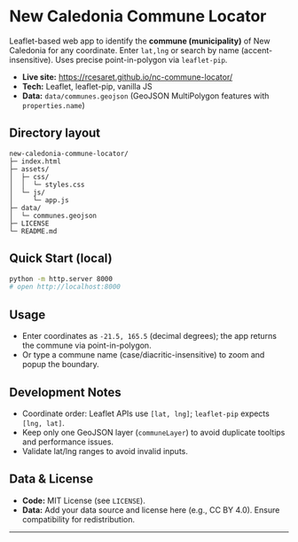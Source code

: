 # New Caledonia Commune Locator

Leaflet-based web app to identify the **commune (municipality)** of New Caledonia for any coordinate.
Enter `lat,lng` or search by name (accent-insensitive). Uses precise point-in-polygon via `leaflet-pip`.

- **Live site:** https://rcesaret.github.io/nc-commune-locator/
- **Tech:** Leaflet, leaflet-pip, vanilla JS
- **Data:** `data/communes.geojson` (GeoJSON MultiPolygon features with `properties.name`)

## Directory layout

```
new-caledonia-commune-locator/
├─ index.html
├─ assets/
│  ├─ css/
│  │  └─ styles.css
│  └─ js/
│     └─ app.js
├─ data/
│  └─ communes.geojson
├─ LICENSE
└─ README.md
```

## Quick Start (local)
```bash
python -m http.server 8000
# open http://localhost:8000
```

## Usage

* Enter coordinates as `-21.5, 165.5` (decimal degrees); the app returns the commune via point-in-polygon.
* Or type a commune name (case/diacritic-insensitive) to zoom and popup the boundary.

## Development Notes

* Coordinate order: Leaflet APIs use `[lat, lng]`; `leaflet-pip` expects `[lng, lat]`.
* Keep only one GeoJSON layer (`communeLayer`) to avoid duplicate tooltips and performance issues.
* Validate lat/lng ranges to avoid invalid inputs.

## Data & License

* **Code:** MIT License (see `LICENSE`).
* **Data:** Add your data source and license here (e.g., CC BY 4.0). Ensure compatibility for redistribution.

---
